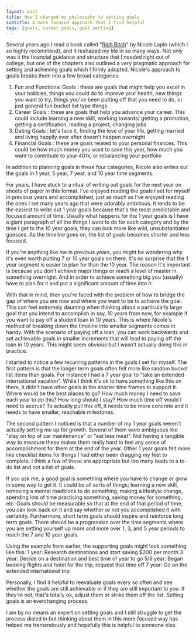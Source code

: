 ```yaml
---
layout: post
title: How I changed my philosophy to setting goals
subtitle: A more focused approach that I find helpful
tags: [goals, career_goals, goal_setting]
---
```


Several years ago I read a book called "[Rich Bitch](https://nicolelapin.com/rich-bitch/)" by Nicole Lapin (which I *so* highly recommend), and it reshaped my life in so many ways. Not only was it the financial guidance and structure that I needed right out of college, but one of the chapters also outlined a very pragmatic approach for setting and achieving goals which I firmly adopted. Nicole's approach to goals breaks them into a few broad categories:
1. Fun and Functional Goals : these are goals that might help you excel in your hobbies, things you could do to improve your health, new things you want to try, things you've been putting off that you need to do, or just general fun bucket list type things
2. Career Goals : these are goals that help you advance your career. This could include learning a new skill, working towards/ getting a promotion, getting a certification, leading a project, changing jobs
3. Dating Goals : let's face it, finding the love of your life, getting married and living happily ever after doesn't happen overnight
4. Financial Goals : these are goals related to your personal finances. This could be how much money you want to save this year, how much you want to contribute to your 401k, or rebalancing your portfolio

In addition to planning goals in these four categories, Nicole also writes out the goals in 1 year, 5 year, 7 year, and 10 year time segments.

For years, I have stuck to a ritual of writing out goals for the next year on sheets of paper in this format. I've enjoyed reading the goals I set for myself in previous years and accomplished, just as much as I've enjoyed reading the ones I set many years ago that were adorably ambitious. It tends to be the easiest to write out 1 year goals because that's the most predictable and focused amount of time. Usually what happens for the 1 year goals is I have a giant paragraph of all the things I want to do for each category and by the time I get to the 10 year goals, they can look more like wild, unsubstantiated guesses. As the timeline goes on, the list of goals becomes shorter and less focused.

If you're anything like me in previous years, you might be wondering why it's even worth putting 7 or 10 year goals on there. It's no surprise that the 1 year segment is easier to plan for than the 10 year. The reason it's important is because you don't achieve major things or reach a level of master in something overnight. And in order to achieve something big you (usually) have to plan for it and put a significant amount of time into it.

With that in mind, then you're faced with the problem of how to bridge the gap of where you are now and where you want to be to achieve the goal. This can feel extremely daunting when thinking about a particularly large goal that you intend to accomplish in say, 10 years from now, for example if you want to pay off a student loan in 10 years. This is where Nicole's method of breaking down the timeline into smaller segments comes in handy. With the scenario of paying off a loan, you can work backwards and set achievable goals in smaller increments that will lead to paying off the loan in 10 years. This might seem obvious but I wasn't actually doing this in practice.

I started to notice a few recurring patterns in the goals I set for myself. The first pattern is that the longer term goals often felt more like random bucket list items than goals. For instance I had a 7 year goal to "take an extended international vacation". While I think it's ok to have something like this on there, it didn't have other goals in the shorter time frames to support it. Where would be the best places to go? How much money I need to save each year to do this? How long should I stay? How much time off would I need to accrue? To actually pull this off, it needs to be more concrete and it needs to have smaller, reachable milestones.

The second pattern I noticed is that a number of my 1 year goals weren't actually setting me up for growth. Several of them were ambiguous like "stay on top of car maintenance" or "eat less meat". Not having a tangible way to measure these makes them really hard to feel any sense of accomplishment for them at the end of the year. Other 1 year goals felt more like checklist items for things I had either been dragging my feet to complete. I think a few of these are appropriate but too many leads to a to-do list and not a list of goals.

If you ask me, a good goal is something where you have to change or grow in some way to get it. It could be all sorts of things; learning a new skill, removing a mental roadblock to do something, making a lifestyle change, spending lots of time practicing something, saving money for something, etc. Goals should be measurable so that at the end of that period of time, you can look back on it and say whether or not you accomplished it with certainty. Furthermore, short term goals should inspire and reinforce long term goals. There should be a progression over the time segments where you are setting yourself up more and more over 1, 3, and 5 year periods to reach the 7 and 10 year goals.

Using the example from earlier, the supporting goals might look something like this:
1 year: Research destinations and start saving $200 per month
3 year: Decide on a destination and best time of year to go
5/6 year: Began booking flights and hotel for the trip, request that time off
7 year: Go on the extended international trip

Personally, I find it helpful to reevaluate goals every so often and see whether the goals are still achievable or if they are still important to you. If they're not, that's totally ok, adjust them or strike them off the list. Setting goals is an everchanging process.

I am by no means an expert on setting goals and I still struggle to get the process dialed in but thinking about them in this more focused way has helped me tremendously and hopefully this is helpful to someone else.
